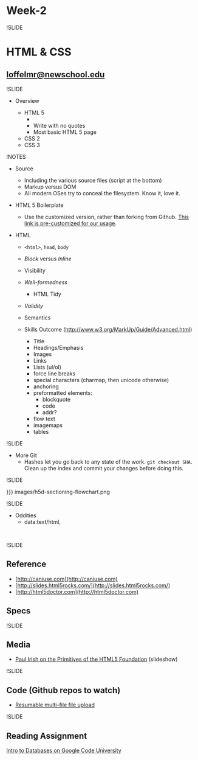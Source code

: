 # Week-2

!SLIDE

# HTML & CSS

## <loffelmr@newschool.edu>



!SLIDE

* Overview

	* HTML 5
		* <!doctype html>
		* Write with no quotes
		* Most basic HTML 5 page
	* CSS 2
	* CSS 3

!NOTES


* Source
	* Including the various source files \(script at the bottom\)
	* Markup versus DOM
	* All modern OSes try to conceal the filesystem. Know it, love it.


* HTML 5 Boilerplate
	* Use the customized version, rather than forking from Github. [This link is pre-customized for our usage](http://bit.ly/zMffIM).




* HTML
	* `<html>`, `head`, `body`
	* _Block_ versus _Inline_
	* Visibility
	* _Well-formedness_
		* HTML Tidy
	* _Validity_
	* Semantics	
	
	* Skills Outcome (http://www.w3.org/MarkUp/Guide/Advanced.html)
		* Title
		* Headings/Emphasis
		* Images
		* Links
		* Lists (ul/ol)
		* force line breaks
		* special characters (charmap, then unicode otherwise)
		* anchoring
		* preformatted elements:
			* blockquote
			* code
			* addr?
		* flow text
		* imagemaps
		* tables
			


!SLIDE	
* More Git
	* Hashes let you go back to any state of the work. `git checkout SHA`. Clean up the index and commit your changes before doing this.
	
	
!SLIDE

}}} images/h5d-sectioning-flowchart.png
	
!SLIDE

* Oddities
	* data:text/html,<html><pre contenteditable></html>



!SLIDE

## Reference

* [http://caniuse.com](http://caniuse.com)
* [http://slides.html5rocks.com/](http://slides.html5rocks.com/)
* [http://html5doctor.com](http://html5doctor.com)


## Specs


!SLIDE

## Media

* [Paul Irish on the Primitives of the HTML5 Foundation](http://dl.dropbox.com/u/39519/talks/html5-foundation/index.html#1) \(slideshow\)




!SLIDE

## Code (Github repos to watch)

* [Resumable multi-file file upload](https://github.com/23/resumable.js?utm_source=html5weekly&utm_medium=email)



!SLIDE

## Reading Assignment

[Intro to Databases on Google Code University](http://code.google.com/edu/tools101/mysql.html)


